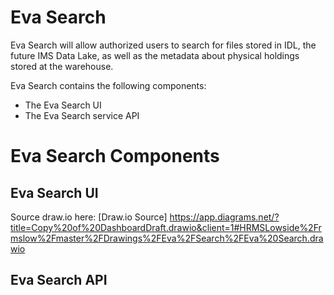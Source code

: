 # Eva Search

Eva Search will allow authorized users to search for files stored in IDL, the future IMS Data Lake, as well as the metadata about physical holdings stored at the warehouse.

Eva Search contains the following components:

- The Eva Search UI
- The Eva Search service API

# Eva Search Components

## Eva Search UI

Source draw.io
here: [Draw.io Source] https://app.diagrams.net/?title=Copy%20of%20DashboardDraft.drawio&client=1#HRMSLowside%2Frmslow%2Fmaster%2FDrawings%2FEva%2FSearch%2FEva%20Search.drawio

## Eva Search API
